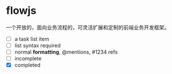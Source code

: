 flowjs
======

一个开放的，面向业务流程的，可灵活扩展和定制的前端业务开发框架。

- [ ] a task list item
- [ ] list syntax required
- [ ] normal **formatting**, @mentions, #1234 refs
- [ ] incomplete
- [x] completed